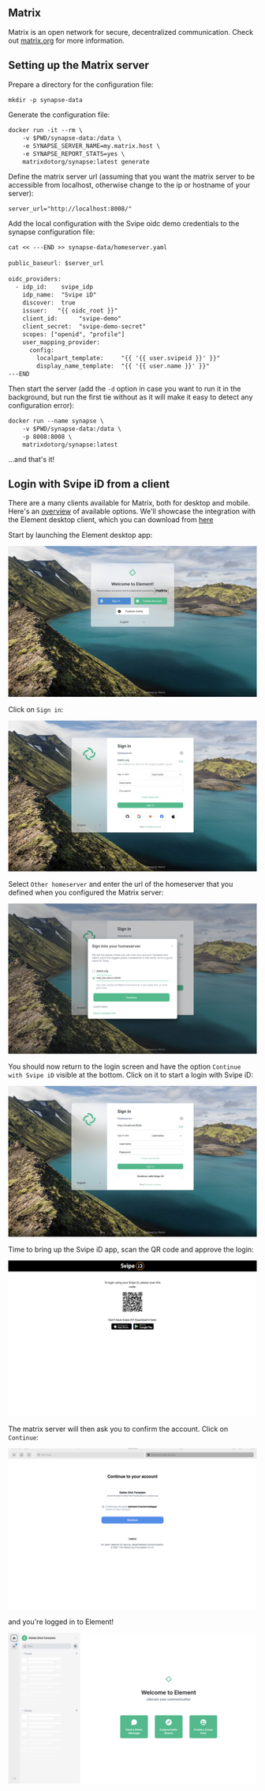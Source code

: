 ## Matrix   <!-- {docsify-ignore} -->

Matrix is an open network for secure, decentralized communication. Check out [matrix.org](https://matrix.org) for more information.


## Setting up the Matrix server

Prepare a directory for the configuration file:

    mkdir -p synapse-data

Generate the configuration file:

    docker run -it --rm \
        -v $PWD/synapse-data:/data \
        -e SYNAPSE_SERVER_NAME=my.matrix.host \
        -e SYNAPSE_REPORT_STATS=yes \
        matrixdotorg/synapse:latest generate

Define the matrix server url (assuming that you want the matrix server to be accessible from localhost, otherwise change to the ip or hostname of your server):

    server_url="http://localhost:8008/"

Add the local configuration with the Svipe oidc demo credentials to the synapse configuration file:


    cat << ---END >> synapse-data/homeserver.yaml

    public_baseurl: $server_url

    oidc_providers:
      - idp_id:    svipe_idp
        idp_name:  "Svipe iD"
        discover:  true
        issuer:   "{{ oidc_root }}"
        client_id:      "svipe-demo"
        client_secret:  "svipe-demo-secret"
        scopes: ["openid", "profile"]
        user_mapping_provider:
          config:
            localpart_template:     "{{ '{{ user.svipeid }}' }}"
            display_name_template:  "{{ '{{ user.name }}' }}"
    ---END

Then start the server (add the `-d` option in case you want to run it in the background, but run the first tie without as it will make it easy to detect any configuration error):

    docker run --name synapse \
        -v $PWD/synapse-data:/data \
        -p 8008:8008 \
        matrixdotorg/synapse:latest

...and that's it!


## Login with Svipe iD from a client

There are a many clients available for Matrix, both for desktop and mobile. Here's an [overview](https://matrix.org/clients/) of available options. We'll showcase the integration with the Element desktop client, which you can download from [here](https://element.io/get-started#download)

Start by launching the Element desktop app:

![info text](./images/matrix/matrix-1.jpg)

Click on `Sign in`:

![info text](./images/matrix/matrix-2.jpg)

Select `Other homeserver` and enter the url of the homeserver that you defined when you configured the Matrix server:

![info text](./images/matrix/matrix-3.jpg)

You should now return to the login screen and have the option `Continue with Svipe iD` visible at the bottom. Click on it to start a login with Svipe iD:

![info text](./images/matrix/matrix-4.jpg)

Time to bring up the Svipe iD app, scan the QR code and approve the login:

![info text](./images/matrix/matrix-5.jpg)

The matrix server will then ask you to confirm the account. Click on `Continue`:

![info text](./images/matrix/matrix-6.jpg)

and you're logged in to Element!

![info text](./images/matrix/matrix-7.jpg)

